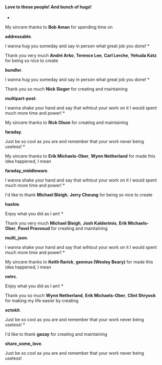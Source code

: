 #### Love to these people! And bunch of hugs!

*  

   My sincere thanks to **Bob Aman** for spending time on

   **addressable**.

   I wanna hug you someday and say in person what great job you done!
*  

   Thank you very much **André Arko**, **Terence Lee**, **Carl Lerche**, **Yehuda Katz** for being so nice to create

   **bundler**.

   I wanna hug you someday and say in person what great job you done!
*  

   Thank you so much **Nick Sieger** for creating and maintaining

   **multipart-post**.

   I wanna shake your hand and say that wihtout your work on it I would spent much more time and power!
*  

   My sincere thanks to **Rick Olson** for creating and maintaining

   **faraday**.

   Just be so cool as you are and remember that your work never being useless!
*  

   My sincere thanks to **Erik Michaels-Ober**, **Wynn Netherland** for made this idea happened, I mean

   **faraday_middleware**.

   I wanna shake your hand and say that wihtout your work on it I would spent much more time and power!
*  

   I'd like to thank **Michael Bleigh**, **Jerry Cheung** for being so nice to create

   **hashie**.

   Enjoy what you did as I am!
*  

   Thank you very much **Michael Bleigh**, **Josh Kalderimis**, **Erik Michaels-Ober**, **Pavel Pravosud** for creating and maintaining

   **multi_json**.

   I wanna shake your hand and say that wihtout your work on it I would spent much more time and power!
*  

   My sincere thanks to **Keith Rarick**, **geemus (Wesley Beary)** for made this idea happened, I mean

   **netrc**.

   Enjoy what you did as I am!
*  

   Thank you so much **Wynn Netherland**, **Erik Michaels-Ober**, **Clint Shryock** for making my life easier by creating

   **octokit**.

   Just be so cool as you are and remember that your work never being useless!
*  

   I'd like to thank **gazay** for creating and maintaining

   **share_some_love**.

   Just be so cool as you are and remember that your work never being useless!

